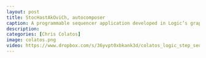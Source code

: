 ```yaml
---
layout: post
title: StocHastAkOviCh, autocomposer
caption: A programmable sequencer application developed in Logic’s graphical MIDI environment. Probability distribution autocomposer functionality with Dmitri Shostakovich homage-scale constraint. Controls for independent and global pitch and velocity, independent and vector linear pitch and modulation, independent and global note on/off, and quick-drum sequencer.
description: 
categories: [Chris Colatos]
image: colatos.png
video: https://www.dropbox.com/s/36yvpt0xbkank3d/colatos_logic_step_sequencer.zip?dl=0
---
```

